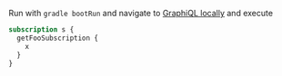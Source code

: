 Run with `gradle bootRun` and navigate to [GraphiQL locally](http://localhost:8080/graphiql)
and execute
```graphql
subscription s {
  getFooSubscription {
    x
  }
}
```

